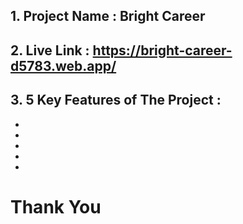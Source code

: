 ## 1. Project Name : Bright Career

## 2. Live Link : https://bright-career-d5783.web.app/

## 3. 5 Key Features of The Project :
 -  
 -  
 -  
 -  
 -  


#
# Thank You

